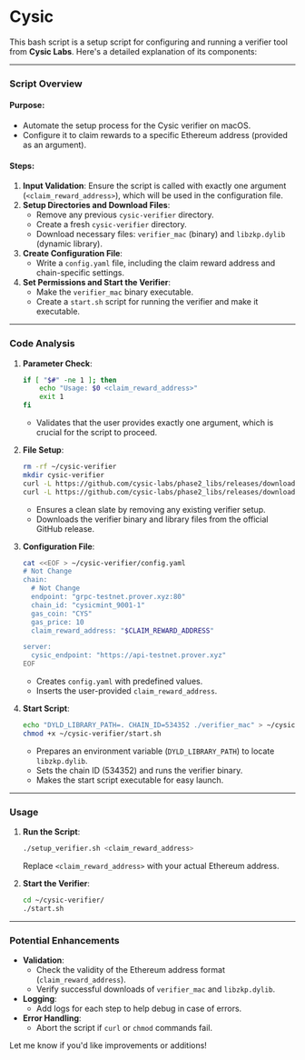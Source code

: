 # Cysic
This bash script is a setup script for configuring and running a verifier tool from **Cysic Labs**. Here's a detailed explanation of its components:

---

### **Script Overview**

#### **Purpose**:
- Automate the setup process for the Cysic verifier on macOS.
- Configure it to claim rewards to a specific Ethereum address (provided as an argument).

#### **Steps**:
1. **Input Validation**: Ensure the script is called with exactly one argument (`<claim_reward_address>`), which will be used in the configuration file.
2. **Setup Directories and Download Files**:
   - Remove any previous `cysic-verifier` directory.
   - Create a fresh `cysic-verifier` directory.
   - Download necessary files: `verifier_mac` (binary) and `libzkp.dylib` (dynamic library).
3. **Create Configuration File**:
   - Write a `config.yaml` file, including the claim reward address and chain-specific settings.
4. **Set Permissions and Start the Verifier**:
   - Make the `verifier_mac` binary executable.
   - Create a `start.sh` script for running the verifier and make it executable.

---

### **Code Analysis**

1. **Parameter Check**:
   ```bash
   if [ "$#" -ne 1 ]; then
       echo "Usage: $0 <claim_reward_address>"
       exit 1
   fi
   ```
   - Validates that the user provides exactly one argument, which is crucial for the script to proceed.

2. **File Setup**:
   ```bash
   rm -rf ~/cysic-verifier
   mkdir cysic-verifier
   curl -L https://github.com/cysic-labs/phase2_libs/releases/download/v1.0.0/verifier_mac > ~/cysic-verifier/verifier_mac
   curl -L https://github.com/cysic-labs/phase2_libs/releases/download/v1.0.0/libzkp.dylib > ~/cysic-verifier/libzkp.dylib
   ```
   - Ensures a clean slate by removing any existing verifier setup.
   - Downloads the verifier binary and library files from the official GitHub release.

3. **Configuration File**:
   ```bash
   cat <<EOF > ~/cysic-verifier/config.yaml
   # Not Change
   chain:
     # Not Change
     endpoint: "grpc-testnet.prover.xyz:80"
     chain_id: "cysicmint_9001-1"
     gas_coin: "CYS"
     gas_price: 10
     claim_reward_address: "$CLAIM_REWARD_ADDRESS"

   server:
     cysic_endpoint: "https://api-testnet.prover.xyz"
   EOF
   ```
   - Creates `config.yaml` with predefined values.
   - Inserts the user-provided `claim_reward_address`.

4. **Start Script**:
   ```bash
   echo "DYLD_LIBRARY_PATH=. CHAIN_ID=534352 ./verifier_mac" > ~/cysic-verifier/start.sh
   chmod +x ~/cysic-verifier/start.sh
   ```
   - Prepares an environment variable (`DYLD_LIBRARY_PATH`) to locate `libzkp.dylib`.
   - Sets the chain ID (534352) and runs the verifier binary.
   - Makes the start script executable for easy launch.

---

### **Usage**

1. **Run the Script**:
   ```bash
   ./setup_verifier.sh <claim_reward_address>
   ```
   Replace `<claim_reward_address>` with your actual Ethereum address.

2. **Start the Verifier**:
   ```bash
   cd ~/cysic-verifier/
   ./start.sh
   ```

---

### **Potential Enhancements**
- **Validation**:
  - Check the validity of the Ethereum address format (`claim_reward_address`).
  - Verify successful downloads of `verifier_mac` and `libzkp.dylib`.
- **Logging**:
  - Add logs for each step to help debug in case of errors.
- **Error Handling**:
  - Abort the script if `curl` or `chmod` commands fail.

Let me know if you'd like improvements or additions!
